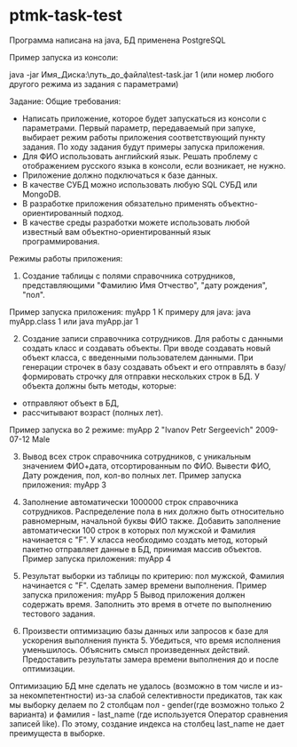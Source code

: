 # ptmk-task-test
Программа написана на java, БД применена PostgreSQL

Пример запуска из консоли:

java -jar Имя_Диска:\путь_до_файла\test-task.jar 1 (или номер любого другого режима из задания с параметрами)

Задание:
Общие требования:
- Написать приложение, которое будет запускаться из консоли с параметрами. Первый параметр, передаваемый при запуке, выбирает режим работы приложения соответствующий пункту задания. По ходу задания будут примеры запуска приложения.
- Для ФИО использовать английский язык. Решать проблему с отображением русского языка в консоли, если возникает, не нужно.
- Приложение должно подключаться к базе данных.
- В качестве СУБД можно использовать любую SQL СУБД или MongoDB.
- В разработке приложения обязательно применять объектно-ориентированный подход.
- В качестве среды разработки можете использовать любой известный вам объектно-ориентированный язык программирования.

Режимы работы приложения:
1. Создание таблицы с полями справочника сотрудников, представляющими "Фамилию Имя Отчество", "дату рождения", "пол".

Пример запуска приложения:
myApp 1
К примеру для java:
java myApp.class 1 или java myApp.jar 1

2. Создание записи справочника сотрудников.
   Для работы с данными создать класс и создавать объекты. При вводе создавать новый объект класса, с введенными пользователем данными.
   При генерации строчек в базу создавать объект и его отправлять в базу/формировать строчку для отправки нескольких строк в БД.
   У объекта должны быть методы, которые:
- отправляют объект в БД,
- рассчитывают возраст (полных лет).

Пример запуска во 2 режиме:
myApp 2 "Ivanov Petr Sergeevich" 2009-07-12 Male

3. Вывод всех строк справочника сотрудников, с уникальным значением ФИО+дата, отсортированным по ФИО. Вывести ФИО, Дату рождения, пол, кол-во полных лет.
   Пример запуска приложения:
   myApp 3

4. Заполнение автоматически 1000000 строк справочника сотрудников. Распределение пола в них должно быть относительно равномерным, начальной буквы ФИО также. Добавить заполнение автоматически 100 строк в которых пол мужской и Фамилия начинается с "F".
   У класса необходимо создать метод, который пакетно отправляет данные в БД, принимая массив объектов.
   Пример запуска приложения:
   myApp 4

5. Результат выборки из таблицы по критерию: пол мужской, Фамилия начинается с "F". Сделать замер времени выполнения.
   Пример запуска приложения:
   myApp 5
   Вывод приложения должен содержать время. Заполнить это время в отчете по выполнению тестового задания.

6. Произвести оптимизацию базы данных или запросов к базе для ускорения выполнения пункта 5. Убедиться, что время исполнения уменьшилось. Объяснить смысл произведенных действий. Предоставить результаты замера времени выполнения до и после оптимизации.

Оптимизацию БД мне сделать не удалось (возможно в том числе и из-за некомпетентности) из-за слабой селективности предикатов, так как мы выборку делаем по 2 столбцам пол - gender(где возможно только 2 варианта) и фамилия - last_name (где используется Оператор сравнения записей like).
По этому, создание индекса на столбец last_name не дает преимущеста в выборке.
